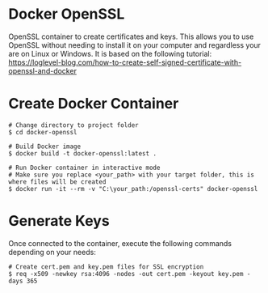 # Docker OpenSSL
OpenSSL container to create certificates and keys. This allows you to use OpenSSL without needing to install it on your computer and regardless your are on Linux or Windows. It is based on the following tutorial:
https://loglevel-blog.com/how-to-create-self-signed-certificate-with-openssl-and-docker

# Create Docker Container
```
# Change directory to project folder
$ cd docker-openssl

# Build Docker image
$ docker build -t docker-openssl:latest .

# Run Docker container in interactive mode
# Make sure you replace <your_path> with your target folder, this is where files will be created
$ docker run -it --rm -v "C:\your_path:/openssl-certs" docker-openssl
```

# Generate Keys
Once connected to the container, execute the following commands depending on your needs:
```
# Create cert.pem and key.pem files for SSL encryption
$ req -x509 -newkey rsa:4096 -nodes -out cert.pem -keyout key.pem -days 365
```
